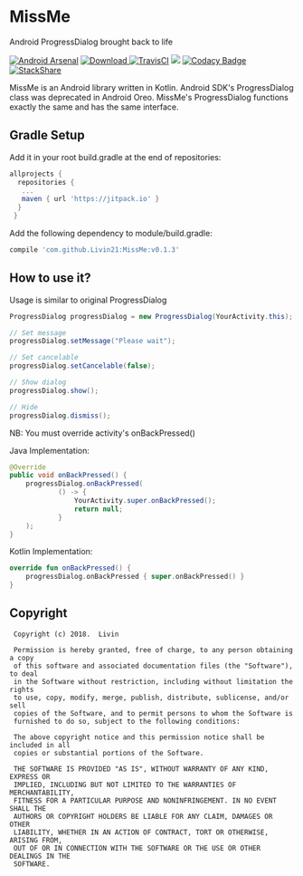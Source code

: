 # MissMe
Android ProgressDialog brought back to life

[![Android Arsenal]( https://img.shields.io/badge/Android%20Arsenal-MissMe-green.svg?style=flat )]( https://android-arsenal.com/details/1/6825 ) [ ![Download](https://api.bintray.com/packages/lmntrx-tech/MissMe/missme/images/download.svg) ](https://bintray.com/lmntrx-tech/MissMe/missme/_latestVersion) [![TravisCI](https://api.travis-ci.org/Livin21/MissMe.svg?branch=master)](https://travis-ci.org/Livin21/MissMe) [![](https://jitpack.io/v/Livin21/MissMe.svg)](https://jitpack.io/#Livin21/MissMe) [![Codacy Badge](https://api.codacy.com/project/badge/Grade/72b96bd2ff7a43838eb89b5433b6144c)](https://www.codacy.com/app/livinmathew99/MissMe?utm_source=github.com&amp;utm_medium=referral&amp;utm_content=Livin21/MissMe&amp;utm_campaign=Badge_Grade) [![StackShare](https://img.shields.io/badge/tech-stack-0690fa.svg?style=flat)](https://stackshare.io/Livin21/missme)


MissMe is an Android library written in Kotlin. Android SDK's ProgressDialog class was deprecated in Android Oreo. MissMe's ProgressDialog functions exactly the same and has the same interface.

## Gradle Setup ##
Add it in your root build.gradle at the end of repositories:
```gradle
allprojects {
  repositories {
   ...
   maven { url 'https://jitpack.io' }
  }
 }
```

Add the following dependency to module/build.gradle:
```gradle
compile 'com.github.Livin21:MissMe:v0.1.3'
```

## How to use it? ##

Usage is similar to original ProgressDialog

```java
ProgressDialog progressDialog = new ProgressDialog(YourActivity.this);

// Set message
progressDialog.setMessage("Please wait");

// Set cancelable
progressDialog.setCancelable(false);

// Show dialog
progressDialog.show();

// Hide
progressDialog.dismiss();
```

NB: You must override activity's onBackPressed()

Java Implementation:
```java
@Override
public void onBackPressed() {
    progressDialog.onBackPressed(
            () -> {
                YourActivity.super.onBackPressed();
                return null;
            }
    );
}
```

Kotlin Implementation:
```kotlin
override fun onBackPressed() {
    progressDialog.onBackPressed { super.onBackPressed() }
}
```

## Copyright ###
```
 Copyright (c) 2018.  Livin
 
 Permission is hereby granted, free of charge, to any person obtaining a copy
 of this software and associated documentation files (the "Software"), to deal
 in the Software without restriction, including without limitation the rights
 to use, copy, modify, merge, publish, distribute, sublicense, and/or sell
 copies of the Software, and to permit persons to whom the Software is
 furnished to do so, subject to the following conditions:
 
 The above copyright notice and this permission notice shall be included in all
 copies or substantial portions of the Software.
 
 THE SOFTWARE IS PROVIDED "AS IS", WITHOUT WARRANTY OF ANY KIND, EXPRESS OR
 IMPLIED, INCLUDING BUT NOT LIMITED TO THE WARRANTIES OF MERCHANTABILITY,
 FITNESS FOR A PARTICULAR PURPOSE AND NONINFRINGEMENT. IN NO EVENT SHALL THE
 AUTHORS OR COPYRIGHT HOLDERS BE LIABLE FOR ANY CLAIM, DAMAGES OR OTHER
 LIABILITY, WHETHER IN AN ACTION OF CONTRACT, TORT OR OTHERWISE, ARISING FROM,
 OUT OF OR IN CONNECTION WITH THE SOFTWARE OR THE USE OR OTHER DEALINGS IN THE
 SOFTWARE.
```
